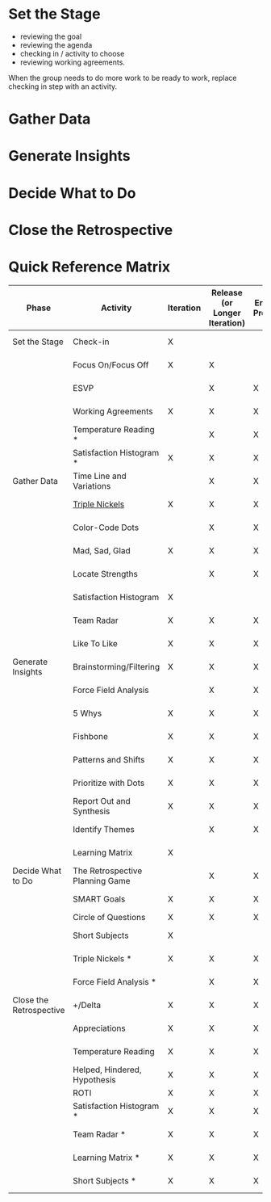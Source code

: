 # Set the Stage

- reviewing the goal
- reviewing the agenda
- checking in / activity to choose
- reviewing working agreements.

When the group needs to do more work to be ready to work,
replace checking in step with an activity.


# Gather Data


# Generate Insights


# Decide What to Do


# Close the Retrospective


# Quick Reference Matrix

| Phase                   | Activity                                       | Iteration | Release (or Longer Iteration) | End of Project | Duration |
|-------------------------|----------------------------------------------- |-----------|-------------------------------|----------------|----------|
| Set the Stage           | Check-in                                       | X         |                               |                | 5-10 min
|                         | Focus On/Focus Off                             | X         | X                             |                | 8-12 min
|                         | ESVP                                           |           | X                             | X              | 10-15 min
|                         | Working Agreements                             | X         | X                             | X              | 10-30 min
|                         | Temperature Reading *                          |           | X                             | X              | 10-30 min
|                         | Satisfaction Histogram *                       | X         | X                             | X              | 5-10 min
| Gather Data             | Time Line and Variations                       |           | X                             | X              | 30-90 min
|                         | [Triple Nickels](activities/triple_nickels.md) | X         | X                             | X              | 30-60 min
|                         | Color-Code Dots                                |           | X                             | X              | 5-20 min
|                         | Mad, Sad, Glad                                 | X         | X                             | X              | 20-30 min
|                         | Locate Strengths                               |           | X                             | X              | 15-40 min
|                         | Satisfaction Histogram                         | X         |                               |                | 5-10 min
|                         | Team Radar                                     | X         | X                             | X              | 15-20 min
|                         | Like To Like                                   | X         | X                             | X              | 30-40 min
| Generate Insights       | Brainstorming/Filtering                        | X         | X                             | X              | 40-60 min
|                         | Force Field Analysis                           |           | X                             | X              | 45-60 min
|                         | 5 Whys                                         | X         | X                             | X              | 15-20 min
|                         | Fishbone                                       | X         | X                             | X              | 30-60 min
|                         | Patterns and Shifts                            | X         | X                             | X              | 15-60 min
|                         | Prioritize with Dots                           | X         | X                             | X              | 5-20 min
|                         | Report Out and Synthesis                       | X         | X                             | X              | 20-60 min
|                         | Identify Themes                                |           | X                             | X              | 60-120 min
|                         | Learning Matrix                                | X         |                               |                | 20-25 min
| Decide What to Do       | The Retrospective Planning Game                |           | X                             | X              | 40-75 min
|                         | SMART Goals                                    | X         | X                             | X              | 20-60 min
|                         | Circle of Questions                            | X         | X                             | X              | 30 min
|                         | Short Subjects                                 | X         |                               |                | 20-30 min
|                         | Triple Nickels *                               | X         | X                             | X              | 30-60 min
|                         | Force Field Analysis *                         |           | X                             | X              | 45-60 min
| Close the Retrospective | +/Delta                                        | X         | X                             | X              | 10-20 min
|                         | Appreciations                                  | X         | X                             | X              | 5-30 min
|                         | Temperature Reading                            | X         | X                             | X              | 10-30 min
|                         | Helped, Hindered, Hypothesis                   | X         | X                             | X              | 5-10 min
|                         | ROTI                                           | X         | X                             | X              | 10 min
|                         | Satisfaction Histogram *                       | X         | X                             | X              | 5-10 min
|                         | Team Radar *                                   | X         | X                             | X              | 15-20 min
|                         | Learning Matrix *                              | X         | X                             | X              | 20-25 min
|                         | Short Subjects *                               | X         | X                             | X              | 20-30 min
